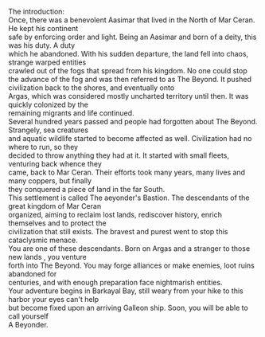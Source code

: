 The introduction:   
Once, there was a benevolent Aasimar that lived in the North of Mar Ceran. He kept his continent   
safe by enforcing order and light. Being an Aasimar and born of a deity, this was his duty. A duty   
which he abandoned. With his sudden departure, the land fell into chaos, strange warped entities   
crawled out of the fogs that spread from his kingdom. No one could stop the advance of the fog and was then referred to as The Beyond. It pushed civilization back to the shores, and eventually onto   
Argas, which was considered mostly uncharted territory until then. It was quickly colonized by the   
remaining migrants and life continued.   
Several hundred years passed and people had forgotten about The Beyond. Strangely, sea creatures   
and aquatic wildlife started to become affected as well. Civilization had no where to run, so they   
decided to throw anything they had at it. It started with small fleets, venturing back whence they   
came, back to Mar Ceran. Their efforts took many years, many lives and many coppers, but finally   
they conquered a piece of land in the far South.   
This settlement is called The aeyonder's Bastion. The descendants of the great kingdom of Mar Ceran   
organized, aiming to reclaim lost lands, rediscover history, enrich themselves and to protect the   
civilization that still exists. The bravest and purest went to stop this cataclysmic menace.   
You are one of these descendants. Born on Argas and a stranger to those new lands , you venture   
forth into The Beyond. You may forge alliances or make enemies, loot ruins abandoned for   
centuries, and with enough preparation face nightmarish entities.   
Your adventure begins in Barkayal Bay, still weary from your hike to this harbor your eyes can't help   
but become fixed upon an arriving Galleon ship. Soon, you will be able to call yourself   
A Beyonder.